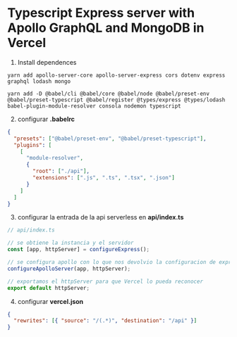 # Typescript Express server with Apollo GraphQL and MongoDB in Vercel

1.  Install dependences

```
yarn add apollo-server-core apollo-server-express cors dotenv express graphql lodash mongo
```

```
yarn add -D @babel/cli @babel/core @babel/node @babel/preset-env @babel/preset-typescript @babel/register @types/express @types/lodash babel-plugin-module-resolver consola nodemon typescript
```

2. configurar **.babelrc**

```json
{
  "presets": ["@babel/preset-env", "@babel/preset-typescript"],
  "plugins": [
    [
      "module-resolver",
      {
        "root": ["./api"],
        "extensions": [".js", ".ts", ".tsx", ".json"]
      }
    ]
  ]
}
```

3. configurar la entrada de la api serverless en **api/index.ts**

```ts
// api/index.ts

// se obtiene la instancia y el servidor
const [app, httpServer] = configureExpress();

// se configura apollo con lo que nos devolvio la configuracion de express
configureApolloServer(app, httpServer);

// exportamos el httpServer para que Vercel lo pueda reconocer
export default httpServer;
```

4. configurar **vercel.json**

```json
{
  "rewrites": [{ "source": "/(.*)", "destination": "/api" }]
}
```
